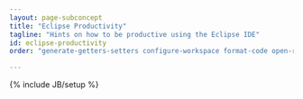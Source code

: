 ```yaml
---
layout: page-subconcept
title: "Eclipse Productivity"
tagline: "Hints on how to be productive using the Eclipse IDE"
id: eclipse-productivity
order: "generate-getters-setters configure-workspace format-code open-resource-type tree-views debug"

---
```

{% include JB/setup %}